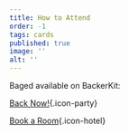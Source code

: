 ```yaml
---
title: How to Attend
order: -1
tags: cards
published: true
image: ''
alt: ''
---
```


Baged available on BackerKit:

[Back Now!](https://www.backerkit.com/c/big-bad-con-inc/big-bad-con-2023){.icon-party}

[Book a Room](https://www.bigbadcon.com/hotel/){.icon-hotel}

<!--Sign up to attend Big Bad Con!

[Buy a Badge](/buy-a-badge){.icon-badge}

[Book a Room](https://www.hyatt.com/en-US/group-booking/SFOBU/G-BBC3){.icon-hotel}

[Hotel](/hotel){.icon-hotel}

[Exhibitors](/exhibitor-information){.icon-booth}

[Program](/images/03-new_bigbadcon_program_10-09.pdf){.icon-book}

[FAQ](/faq){.icon-faq}-->
